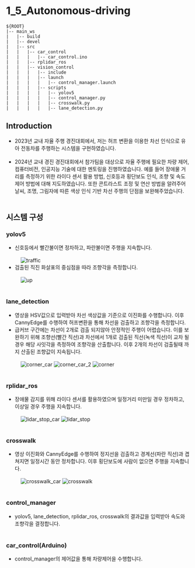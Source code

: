# 1_5_Autonomous-driving
```  
${ROOT}  
|-- main_ws
|   |-- build
|   |-- devel
|   |-- src
|   |   |-- car_control
|   |   |   |-- car_control.ino
|   |   |-- rplidar_ros
|   |   |-- vision_control
|   |   |   |-- include
|   |   |   |-- launch
|   |   |   |   |-- control_manager.launch
|   |   |   |-- scripts
|   |   |   |   |-- yolov5
|   |   |   |   |-- control_manager.py
|   |   |   |   |-- crosswalk.py
|   |   |   |   |-- lane_detection.py
```  
## Introduction<br/>
* 2023년 교내 자율 주행 경진대회에서, 저는 허프 변환을 이용한 차선 인식으로 유아 전동차를 주행하는 시스템을 구현하였습니다.<br/><br/>
* 2024년 교내 경진 경진대회에서 참가팀을 대상으로 자율 주행에 필요한 차량 제어, 컴퓨터비전, 인공지능 기술에 대한 멘토링을 진행하였습니다. 예를 들어 장애물 거리를 측정하기 위한 라이다 센서 활용 방법, 신호등과 횡단보도 인식, 조향 및 속도 제어 방법에 대해 지도하였습니다. 또한 콘트라스트 조정 및 연산 방법을 알려주어 날씨, 조명, 그림자에 따른 색상 인식 기반 차선 주행의 단점을 보완해주었습니다.<br/><br/>
  
## **시스템 구성**
### yolov5<br/>
  * 신호등에서 빨간불이면 정차하고, 파란불이면 주행을 지속합니다.<br/><br/>
  &nbsp;&nbsp;&nbsp;&nbsp;![traffic](https://github.com/user-attachments/assets/3325e0f3-8c5d-4c82-a0a7-7be784703e73)<br/>
  * 검출된 직진 화살표의 중심점을 따라 조향각을 측정합니다.<br/><br/>
  &nbsp;&nbsp;&nbsp;&nbsp;![up](https://github.com/user-attachments/assets/31a45dc7-18eb-40d6-99ba-eb056b66a686)
  <br/><br/>

  ### lane_detection<br/>
  * 영상을 HSV값으로 입력받아 차선 색상값을 기준으로 이진화를 수행합니다. 이후 CannyEdge를 수행하여 허프변환을 통해 차선을 검출하고 조향각을 측정합니다.<br/>
  * 급커브 구간에는 차선이 2개로 검출 되지않아 안정적인 주행이 어렵습니다. 이를 보완하기 위해 조향선(빨간 직선)과 차선에서 1개로 검출된 직선(녹색 직선)이 교차 될 경우 해당 사잇각을 측정하여 조향각을 산출합니다. 이후 2개의 차선이 검출될때 까지 산출된 조향값이 지속됩니다.<br/><br/>
  &nbsp;&nbsp;&nbsp;&nbsp;![corner_car](https://github.com/user-attachments/assets/e47474e8-4d9f-457a-be03-36fc9e5626a0)
  ![corner_car_2](https://github.com/user-attachments/assets/db806a82-9a8e-496d-b097-b1e1c86c8aa5)
  ![corner](https://github.com/user-attachments/assets/b60fbfa3-19ae-44d1-b356-1e43c62b72bb)
  <br/><br/>
  
  ### rplidar_ros<br/>
  * 장애물 감지를 위해 라이다 센서를 활용하였으며 일정거리 미만일 경우 정차하고, 이상일 경우 주행을 지속합니다.<br/><br/>
  &nbsp;&nbsp;&nbsp;&nbsp;![lidar_stop_car](https://github.com/user-attachments/assets/8afdf4c6-7ab2-4ce3-9058-aea1ad58eadf)
  ![lidar_stop](https://github.com/user-attachments/assets/8510b564-6831-4b4b-8025-5e3552905c56)
  <br/><br/>

  ### crosswalk<br/>
  * 영상 이진화와 CannyEdge를 수행하여 정지선을 검출하고 경계선(파란 직선)과 겹쳐지면 일정시간 동안 정차합니다. 이후 횡단보도에 사람이 없으면 주행을 지속합니다.<br/><br/>
  &nbsp;&nbsp;&nbsp;&nbsp;![crosswalk_car](https://github.com/user-attachments/assets/934a6ca3-5cdd-45b0-a8b3-636f9b35682c)
  ![crosswalk](https://github.com/user-attachments/assets/351b5768-9822-40c2-b23f-ddae6693ef13)
  <br/><br/>

  ### control_manager<br/>
  * yolov5, lane_detection, rplidar_ros, crosswalk의 결과값을 입력받아 속도와 조향각을 결정합니다.<br/><br/>  
  ### car_control(Arduino)<br/>
  * control_manager의 제어값을 통해 차량제어을 수행합니다.
